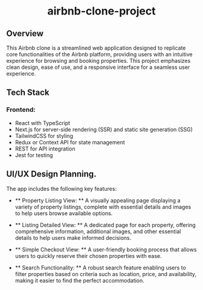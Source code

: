<div align="center">
<h1>airbnb-clone-project</h1>
</div>

## Overview
This Airbnb clone is a streamlined web application designed to replicate core functionalities of the Airbnb platform, providing users with an intuitive experience for browsing and booking properties.
This project emphasizes clean design, ease of use, and a responsive interface for a seamless user experience.

## Tech Stack
### Frontend:
- React with TypeScript
- Next.js for server-side rendering (SSR) and static site generation (SSG)
- TailwindCSS for styling
- Redux or Context API for state management
- REST for API integration
- Jest for testing

## UI/UX Design Planning.
The app includes the following key features:

- ** Property Listing View: ** A visually appealing page displaying a variety of property listings, complete with essential details and images to help users browse available options.

- ** Listing Detailed View: ** A dedicated page for each property, offering comprehensive information, additional images, and other essential details to help users make informed decisions.

- ** Simple Checkout View: ** A user-friendly booking process that allows users to quickly reserve their chosen properties with ease.

- ** Search Functionality: ** A robust search feature enabling users to filter properties based on criteria such as location, price, and availability, making it easier to find the perfect accommodation.